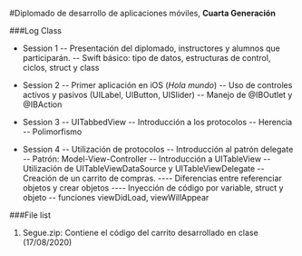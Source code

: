 #Diplomado de desarrollo de aplicaciones móviles, **Cuarta Generación**
>
###Log Class
- Session 1
-- Presentación del diplomado, instructores y alumnos que participarán.
-- Swift básico: tipo de datos, estructuras de control, ciclos, struct y class
>
- Session 2
-- Primer aplicación en iOS (*Hola mundo*)
-- Uso de controles activos y pasivos (UILabel, UIButton, UISlider)
-- Manejo de @IBOutlet y @IBAction
>
- Session 3
-- UITabbedView
-- Introducción a los protocolos
-- Herencia
-- Polimorfismo
>
- Session 4
-- Utilización de protocolos
-- Introducción al patrón delegate
-- Patrón: Model-View-Controller
-- Introducción a UITableView
-- Utilización de UITableViewDataSource y UITableViewDelegate
-- Creación de un carrito de compras.
---- Diferencias entre referenciar objetos y crear objetos
---- Inyección de código por variable, struct y objeto
-- funciones viewDidLoad, viewWillAppear

###File list
1. Segue.zip: Contiene el código del carrito desarrollado en clase (17/08/2020)
